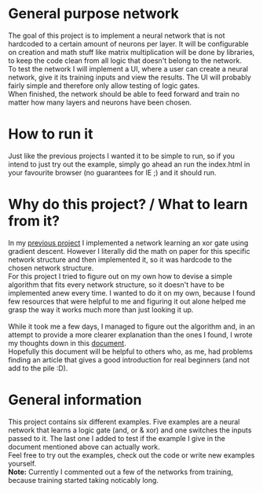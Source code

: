 # General purpose network
The goal of this project is to implement a neural network that is not hardcoded to a certain amount of neurons per layer. It will be configurable on creation and math stuff like matrix multiplication will be done by libraries, to 
keep the code clean from all logic that doesn't belong to the network.
<br>
To test the network I will implement a UI, where a user can create a neural network, give it its training inputs and view the results. The UI will probably fairly simple and therefore only allow testing of logic gates.
<br>
When finished, the network should be able to feed forward and train no matter how many layers and neurons have been chosen.

# How to run it
Just like the previous projects I wanted it to be simple to run, so if you intend to just try out the example, simply go ahead an run the index.html in your favourite browser (no guarantees for IE ;) and it should run.

# Why do this project? / What to learn from it?
In my [previous project](https://github.com/LinusSee/learning-ai/tree/master/first-steps/xor_gate) I implemented a network learning an xor gate using gradient descent. However I literally did the math on paper for this specific network structure and then implemented it, so it was hardcode to the chosen network structure.
<br>
For this project I tried to figure out on my own how to devise a simple algorithm that fits every network structure, so it doesn't have to be implemented anew every time. I wanted to do it on my own, because I found few resources that were helpful to me and figuring it out alone helped me grasp the way it works much more than just looking it up.
<br>
<br>
While it took me a few days, I managed to figure out the algorithm and, in an attempt to provide a more clearer explanation than the ones I found, I wrote my thoughts down in this [document](https://github.com/LinusSee/learning-ai/blob/master/first-steps/general_purpose_network/assets/latex/example_network/backpropagation/backprop_through_matrix_multiplication.pdf).
<br>
Hopefully this document will be helpful to others who, as me, had problems finding an article that gives a good introduction for real beginners (and not add to the pile :D).

# General information
This project contains six different examples. Five examples are a neural network that learns a logic gate (and, or & xor) and one
switches the inputs passed to it. The last one I added to test if the example I give in the document mentioned above can actually work.
<br>
Feel free to try out the examples, check out the code or write new examples yourself.
<br>
**Note:** Currently I commented out a few of the networks from training, because training started taking noticably long.
